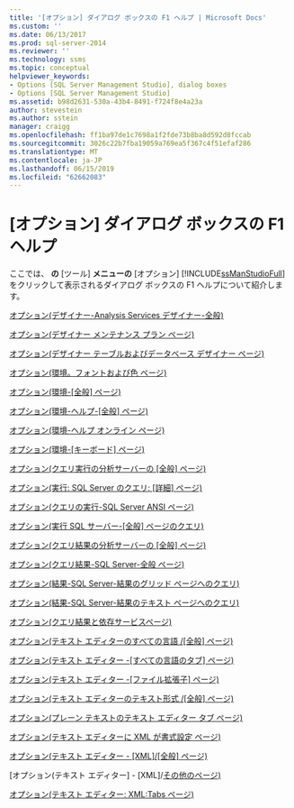```yaml
---
title: '[オプション] ダイアログ ボックスの F1 ヘルプ | Microsoft Docs'
ms.custom: ''
ms.date: 06/13/2017
ms.prod: sql-server-2014
ms.reviewer: ''
ms.technology: ssms
ms.topic: conceptual
helpviewer_keywords:
- Options [SQL Server Management Studio], dialog boxes
- Options [SQL Server Management Studio]
ms.assetid: b98d2631-530a-43b4-8491-f724f8e4a23a
author: stevestein
ms.author: sstein
manager: craigg
ms.openlocfilehash: ff1ba97de1c7698a1f2fde73b8ba8d592d8fccab
ms.sourcegitcommit: 3026c22b7fba19059a769ea5f367c4f51efaf286
ms.translationtype: MT
ms.contentlocale: ja-JP
ms.lasthandoff: 06/15/2019
ms.locfileid: "62662083"
---
```

# <a name="options-dialog-boxes-f1-help"></a>[オプション] ダイアログ ボックスの F1 ヘルプ
  ここでは、 **の** [ツール] **メニューの** [オプション] [!INCLUDE[ssManStudioFull](../../includes/ssmanstudiofull-md.md)]をクリックして表示されるダイアログ ボックスの F1 ヘルプについて紹介します。  
  
 [オプション&#40;デザイナー-Analysis Services デザイナー-全般&#41;](options-designers-analysis-services-designers-general.md)  
  
 [オプション&#40;デザイナー メンテナンス プラン ページ&#41;](options-designers-maintenance-plans-page.md)  
  
 [オプション&#40;デザイナー テーブルおよびデータベース デザイナー ページ&#41;](options-designers-table-and-database-designers-page.md)  
  
 [オプション&#40;環境。フォントおよび色 ページ&#41;](options-environment-fonts-and-colors-page.md)  
  
 [オプション&#40;環境-[全般] ページ&#41;](../../integration-services/general-page-of-integration-services-designers-options.md)  
  
 [オプション&#40;環境-ヘルプ-[全般] ページ&#41;](options-environment-help-general-page.md)  
  
 [オプション&#40;環境-ヘルプ オンライン ページ&#41;](options-environment-help-online-page.md)  
  
 [オプション&#40;環境-[キーボード] ページ&#41;](options-environment-keyboard-page.md)  
  
 [オプション&#40;クエリ実行の分析サーバーの [全般] ページ&#41;](../../database-engine/options-query-execution-analysis-server-general-page.md)  
  
 [オプション&#40;実行: SQL Server のクエリ: [詳細] ページ&#41;](../../database-engine/options-query-execution-sql-server-advanced-page.md)  
  
 [オプション&#40;クエリの実行-SQL Server ANSI ページ&#41;](../../database-engine/options-query-execution-sql-server-ansi-page.md)  
  
 [オプション&#40;実行 SQL サーバー-[全般] ページのクエリ&#41;](../../database-engine/options-query-execution-sql-server-general-page.md)  
  
 [オプション&#40;クエリ結果の分析サーバーの [全般] ページ&#41;](../../database-engine/options-query-results-analysis-server-general-page.md)  
  
 [オプション&#40;クエリ結果-SQL Server-全般 ページ&#41;](../../database-engine/options-query-results-sql-server-general-page.md)  
  
 [オプション&#40;結果-SQL Server-結果のグリッド ページへのクエリ&#41;](../../database-engine/options-query-results-sql-server-results-to-grid-page.md)  
  
 [オプション&#40;結果-SQL Server-結果のテキスト ページへのクエリ&#41;](../../database-engine/options-query-results-sql-server-results-to-text-page.md)  
  
 [オプション&#40;クエリ結果と依存サービスページ&#41;](../../database-engine/options-query-results-and-dependency-services-page.md)  
  
 [オプション&#40;テキスト エディターのすべての言語 /[全般] ページ&#41;](../../database-engine/options-text-editor-all-languages-general-page.md)  
  
 [オプション&#40;テキスト エディター -[すべての言語のタブ] ページ&#41;](../../database-engine/options-text-editor-all-languages-tabs-page.md)  
  
 [オプション&#40;テキスト エディター -[ファイル拡張子] ページ&#41;](../../database-engine/options-text-editor-file-extension-page.md)  
  
 [オプション&#40;テキスト エディターのテキスト形式 /[全般] ページ&#41;](../../database-engine/options-text-editor-plain-text-general-page.md)  
  
 [オプション&#40;プレーン テキストのテキスト エディター タブ ページ&#41;](../../database-engine/options-text-editor-plain-text-tabs-page.md)  
  
 [オプション&#40;テキスト エディターに XML が書式設定 ページ&#41;](../../database-engine/options-text-editor-xml-formatting-page.md)  
  
 [オプション&#40;テキスト エディター - [XML]/[全般] ページ&#41;](../../database-engine/options-text-editor-xml-general-page.md)  
  
 [オプション&#40;テキスト エディター] - [XML]/[その他のページ&#41;](../../database-engine/options-text-editor-xml-miscellaneous-page.md)  
  
 [オプション&#40;テキスト エディター: XML:Tabs ページ&#41;](../../database-engine/options-text-editor-xml-tabs-page.md)  
  
  
